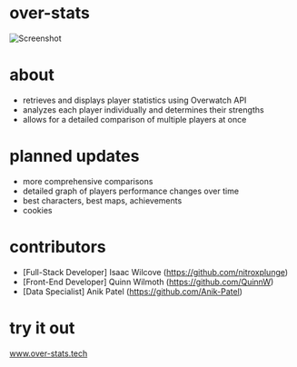 # over-stats
![Screenshot](https://i.imgur.com/ropIFo1.png)

# about
- retrieves and displays player statistics using Overwatch API
- analyzes each player individually and determines their strengths
- allows for a detailed comparison of multiple players at once

# planned updates
- more comprehensive comparisons
- detailed graph of players performance changes over time
- best characters, best maps, achievements
- cookies

# contributors
- [Full-Stack Developer] Isaac Wilcove (https://github.com/nitroxplunge)
- [Front-End Developer] Quinn Wilmoth (https://github.com/QuinnW)
- [Data Specialist] Anik Patel (https://github.com/Anik-Patel)

# try it out
www.over-stats.tech
